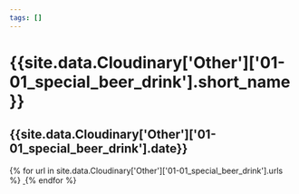 ```yaml
---
tags: []
---
```

<div itemscope itemtype="http://schema.org/Photograph">
  <h1>{{site.data.Cloudinary['Other']['01-01_special_beer_drink'].short_name}}</h1>
  <h2 class="event-date">{{site.data.Cloudinary['Other']['01-01_special_beer_drink'].date}}</h2>
  {% for url in site.data.Cloudinary['Other']['01-01_special_beer_drink'].urls %}
    <a itemprop="image" class="swipebox" title="" href="{{ site.cloudinary.baseurl }}/{{ url }}">
      <img alt="" itemprop="thumbnailUrl" src="{{ site.cloudinary.baseurl }}/h_150/{{ url }}" />
      <meta itemprop="isFamilyFriendly" content="true" />
    </a>
  {% endfor %}
</div>
